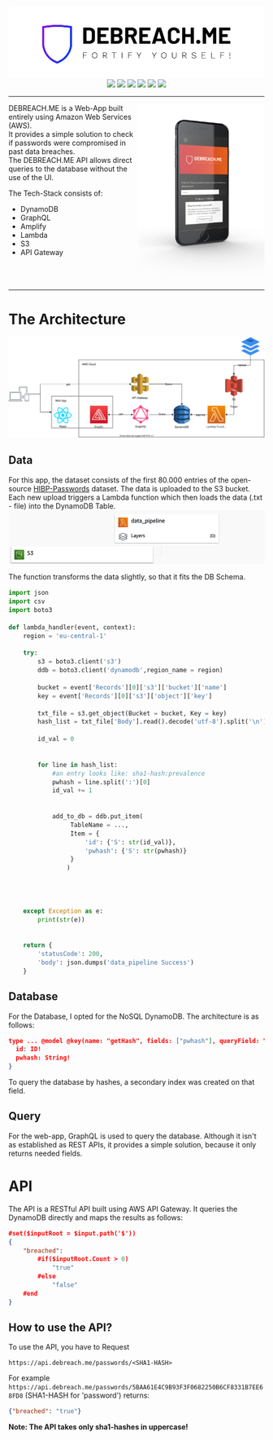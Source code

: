 <p align="center">
<img src="./img/Logo/default.png"/>
<br>
<img src="https://img.shields.io/badge/AWS-grey?style=flat-square&logo=Amazon-AWS"/>
<img src="https://img.shields.io/badge/DynamoDB-grey?style=flat-square&logo=Amazon-DynamoDB"/>
<img src="https://img.shields.io/badge/GraphQL-grey?style=flat-square&logo=GraphQL"/>
<img src="https://img.shields.io/badge/Amplify-grey?style=flat-square&logo=AWS-Amplify"/>
<img src="https://img.shields.io/badge/S3-grey?style=flat-square&logo=Amazon-S3"/>
<img src="https://img.shields.io/badge/React-grey?style=flat-square&logo=React"/>
</p>

---
<img align='right' src='img/App-images/app_mockup.png' width="250" />


DEBREACH.ME is a Web-App built entirely using Amazon Web Services (AWS). <br>
It provides a simple solution to check if passwords were compromised in past data breaches. <br>
The DEBREACH.ME API allows direct queries to the database without the use of the UI.

The Tech-Stack consists of:

- DynamoDB
- GraphQL
- Amplify
- Lambda
- S3
- API Gateway
<span><br><br><br><br></span>

---

# The Architecture

![Architecture](./img/architecture.svg)

## Data
For this app, the dataset consists of the first 80.000 entries of the open-source [HIBP-Passwords](https://haveibeenpwned.com/Passwords) dataset. The data is uploaded to the S3 bucket. Each new upload triggers a Lambda function which then loads the data (.txt - file) into the DynamoDB Table.
![Trigger](img/lambda-trigger.png)

The function transforms the data slightly, so that it fits the DB Schema.

```Python
import json
import csv
import boto3

def lambda_handler(event, context):
    region = 'eu-central-1'
    
    try:
        s3 = boto3.client('s3')
        ddb = boto3.client('dynamodb',region_name = region)
        
        bucket = event['Records'][0]['s3']['bucket']['name']
        key = event['Records'][0]['s3']['object']['key']

        txt_file = s3.get_object(Bucket = bucket, Key = key)
        hash_list = txt_file['Body'].read().decode('utf-8').split('\n')
        
        id_val = 0

        
        for line in hash_list:
            #an entry looks like: sha1-hash:prevalence
            pwhash = line.split(':')[0]
            id_val += 1
    
    
            add_to_db = ddb.put_item(
                 TableName = ...,
                 Item = {
                     'id': {'S': str(id_val)},
                     'pwhash': {'S': str(pwhash)}
                 }
                )
        
        
        
    
    except Exception as e:
        print(str(e))
    
    
    return {
        'statusCode': 200,
        'body': json.dumps('data_pipeline Success')
    }


```

## Database
For the Database, I opted for the NoSQL DynamoDB. The architecture is as follows:

```JSON
type ... @model @key(name: "getHash", fields: ["pwhash"], queryField: "getHash"){
  id: ID!
  pwhash: String!
}
```
To query the database by hashes, a secondary index was created on that field.

## Query
For the web-app, GraphQL is used to query the database. Although it isn't as established as REST APIs, it provides a simple solution, because it only returns needed fields. 

# API
The API is a RESTful API built using AWS API Gateway. It queries the DynamoDB directly and maps the results as follows:

```JSON
#set($inputRoot = $input.path('$'))
{
    "breached": 
        #if($inputRoot.Count > 0)
            "true"
        #else
            "false"
    #end
}
```

## How to use the API?

To use the API, you have to Request 
```
https://api.debreach.me/passwords/<SHA1-HASH>
```

For example ```https://api.debreach.me/passwords/5BAA61E4C9B93F3F0682250B6CF8331B7EE68FD8``` (SHA1-HASH for 'password') returns:

```JSON
{"breached": "true"}
```

<b>Note: The API takes only sha1-hashes in uppercase!</b>